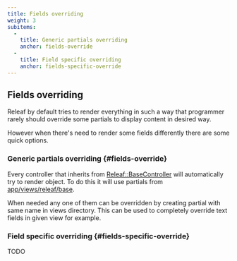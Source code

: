 ```yaml
---
title: Fields overriding
weight: 3
subitems:
  -
    title: Generic partials overriding
    anchor: fields-override
  -
    title: Field specific overriding
    anchor: fields-specific-override
---
```


## Fields overriding

Releaf by default tries to render everything in such a way that programmer rarely should override some partials to display content in desired way.

However when there's need to render some fields differently there are some quick options.

### Generic partials overriding {#fields-override}

Every controller that inherits from [Releaf::BaseController](https://github.com/cubesystems/releaf/blob/master/app/controllers/releaf/base_controller.rb) will automatically try to render object. To do this it will use partials from [app/views/releaf/base](https://github.com/cubesystems/releaf/tree/master/app/views/releaf/base).

When needed any one of them can be overridden by creating partial with same name in views directory.
This can be used to completely override text fields in given view for example.

### Field specific overriding {#fields-specific-override}

TODO
